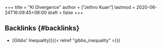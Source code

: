 +++
title = "Kl Divergence"
author = ["Jethro Kuan"]
lastmod = 2020-06-24T16:09:45+08:00
draft = false
+++

## Backlinks {#backlinks}

- [Gibbs' Inequality]({{< relref "gibbs_inequality" >}})
